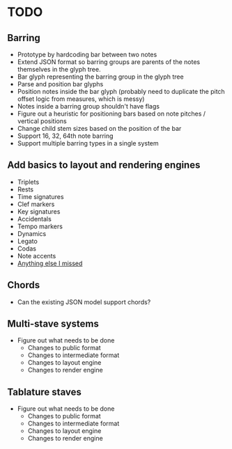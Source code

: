 
# TODO

## Barring

* Prototype by hardcoding bar between two notes
* Extend JSON format so barring groups are parents of the notes themselves in
  the glyph tree.
* Bar glyph representing the barring group in the glyph tree
* Parse and position bar glyphs
* Position notes inside the bar glyph (probably need to duplicate the pitch
  offset logic from measures, which is messy)
* Notes inside a barring group shouldn't have flags
* Figure out a heuristic for positioning bars based on note pitches / vertical
  positions
* Change child stem sizes based on the position of the bar
* Support 16, 32, 64th note barring
* Support multiple barring types in a single system

## Add basics to layout and rendering engines

* Triplets
* Rests
* Time signatures
* Clef markers
* Key signatures
* Accidentals
* Tempo markers
* Dynamics
* Legato
* Codas
* Note accents
* [Anything else I missed](http://en.wikipedia.org/wiki/List_of_musical_symbols)

## Chords

* Can the existing JSON model support chords?

## Multi-stave systems

* Figure out what needs to be done
    * Changes to public format
    * Changes to intermediate format
    * Changes to layout engine
    * Changes to render engine

## Tablature staves

* Figure out what needs to be done
    * Changes to public format
    * Changes to intermediate format
    * Changes to layout engine
    * Changes to render engine


